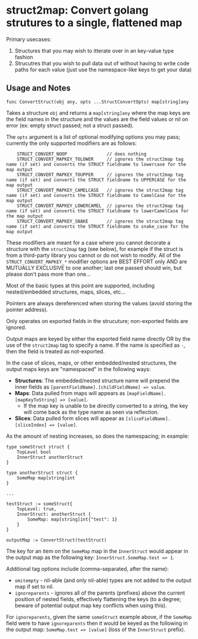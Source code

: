 # struct2map: Convert golang strutures to a single, flattened map #

Primary usecases:
 1. Structures that you may wish to itterate over in an key-value type fashion
 2. Strucutres that you wish to pull data out of without having to write code paths for each value (just use the namespace-like keys to get your data)

## Usage and Notes ##
```
func ConvertStruct(obj any, opts ...StructConvertOpts) map[string]any
```
Takes a structure `obj` and returns a `map[string]any` where the map keys are the field names in the structure and the values are the field values or nil on error (ex: empty struct passed; not a struct passed).

The `opts` argument is a list of optional modifying options you may pass; currently the only supported modifiers are as follows:
```
	STRUCT_CONVERT_NOOP               // does nothing
	STRUCT_CONVERT_MAPKEY_TOLOWER     // ignores the struct2map tag name (if set) and converts the STRUCT fieldname to lowercase for the map output
	STRUCT_CONVERT_MAPKEY_TOUPPER     // ignores the struct2map tag name (if set) and converts the STRUCT fieldname to UPPERCASE for the map output
	STRUCT_CONVERT_MAPKEY_CAMELCASE   // ignores the struct2map tag name (if set) and converts the STRUCT fieldname to CamelCase for the map output
	STRUCT_CONVERT_MAPKEY_LOWERCAMEL  // ignores the struct2map tag name (if set) and converts the STRUCT fieldname to lowerCamelCase for the map output
	STRUCT_CONVERT_MAPKEY_SNAKE       // ignores the struct2map tag name (if set) and converts the STRUCT fieldname to snake_case for the map output
```
These modifiers are meant for a case where you cannot decorate a structure with the `struct2map` tag (see below), for example if the struct is from a third-party library you cannot or do not wish to modify.  All of the `STRUCT_CONVERT_MAPKEY_*` modifier options are BEST EFFORT only AND are MUTUALLY EXCLUSIVE to one another; last one passed should win, but please don't pass more than one...

Most of the basic types at this point are supported, including nested/embedded structures, maps, slices, etc...

Pointers are always dereferenced when storing the values (avoid storing the pointer address).

Only operates on exported fields in the strucuture; non-exported fields are ignored.

Output maps are keyed by either the exported field name directly OR by the use of the `struct2map` tag to specify a name. If the name is specified as `-`, then the field is treated as not-exported.

In the case of slices, maps, or other embedded/nested structures, the output maps keys are "namespaced" in the following ways:
 * **Structures**: The embedded/nested structure name will prepend the inner fields as `[parentFieldName].[childFieldName] => value`.
 * **Maps**: Data pulled from maps will appears as `[mapFieldName].[mapKeyToString] => [value]`.
   * If the map key is unable to be directly converted to a string, the key will come back as the type name as seen via reflection.
 * **Slices**: Data pulled form slices will appear as `[sliceFieldName].[sliceIndex] => [value]`.

As the amount of nesting increases, so does the namespacing; in example:
```
type someStruct struct {
    TopLevel bool
    InnerStruct anotherStruct
}

type anotherStruct struct {
    SomeMap map[string]int
}

...

testStruct := someStruct{
    TopLevel: true,
    InnerStruct: anotherStruct {
        SomeMap: map[string]int{"test": 1}
    }
}

outputMap := ConvertStruct(testStruct)
```
The key for an item on the `SomeMap` map in the `InnerStruct` would appear in the output map as the following key: `InnerStruct.SomeMap.test => 1`.

Additional tag options include (comma-separated, after the name):
 * `omitempty` - nil-able (and only nil-able) types are not added to the output map if set to nil.
 * `ignoreparents` - ignores all of the parents (prefixes) above the current position of nested fields, effectively flattening the keys (to a degree; beware of potential output map key conflicts when using this).

For `ignoreparents`, given the same `someStruct` example above, if the `SomeMap` field were to have `ignoreparents` then it would be keyed as the following in the output map: `SomeMap.test => [value]` (loss of the `InnerStruct` prefix).
